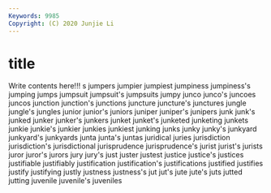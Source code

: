 ```yaml
---
Keywords: 9985
Copyright: (C) 2020 Junjie Li
---
```


# title

Write contents here!!!
s
jumpers 
jumpier 
jumpiest 
jumpiness 
jumpiness's 
jumping 
jumps 
jumpsuit 
jumpsuit's 
jumpsuits
jumpy 
junco 
junco's 
juncoes 
juncos 
junction 
junction's 
junctions 
juncture 
juncture's
junctures 
jungle 
jungle's 
jungles 
junior 
junior's 
juniors 
juniper 
juniper's 
junipers
junk 
junk's 
junked 
junker 
junker's 
junkers 
junket 
junket's 
junketed 
junketing
junkets 
junkie 
junkie's 
junkier 
junkies 
junkiest 
junking 
junks 
junky 
junky's
junkyard 
junkyard's 
junkyards 
junta 
junta's 
juntas 
juridical 
juries 
jurisdiction 
jurisdiction's
jurisdictional 
jurisprudence 
jurisprudence's 
jurist 
jurist's 
jurists 
juror 
juror's 
jurors 
jury
jury's 
just 
juster 
justest 
justice 
justice's 
justices 
justifiable 
justifiably 
justification
justification's 
justifications 
justified 
justifies 
justify 
justifying 
justly 
justness 
justness's 
jut
jut's 
jute 
jute's 
juts 
jutted 
jutting 
juvenile 
juvenile's 
juveniles 
